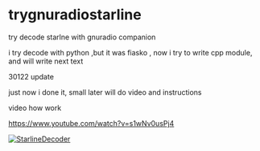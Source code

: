 # trygnuradiostarline
try decode starlne with gnuradio companion


i try decode with python ,but it was fiasko , now i try to write cpp module, and will write next text

30122 update 


just now i done it, small later will do video and instructions


video how work 

https://www.youtube.com/watch?v=s1wNv0usPj4


[![StarlineDecoder](https://i3.ytimg.com/vi/s1wNv0usPj4/maxresdefault.jpg)](https://www.youtube.com/watch?v=s1wNv0usPj4 "StarlineDecoder")


